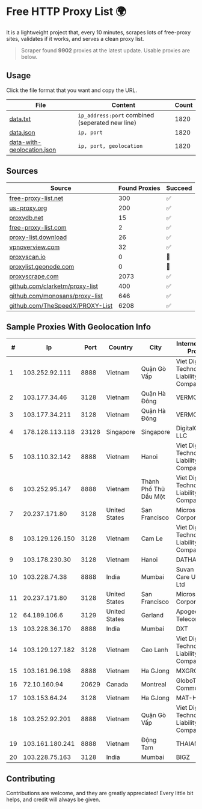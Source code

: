 
# Free HTTP Proxy List 🌍

It is a lightweight project that, every 10 minutes, scrapes lots of free-proxy sites, validates if it works, and serves a clean proxy list.


> Scraper found **9902** proxies at the latest update. Usable proxies are below.

## Usage

Click the file format that you want and copy the URL.


|File|Content|Count|
|----|-------|-----|
|[data.txt](https://raw.githubusercontent.com/themiralay/Proxy-List-World/master/data.txt)|`ip_address:port` combined (seperated new line)|1820|
|[data.json](https://raw.githubusercontent.com/themiralay/Proxy-List-World/master/data.json)|`ip, port`|1820|
|[data-with-geolocation.json](https://raw.githubusercontent.com/themiralay/Proxy-List-World/master/data-with-geolocation.json)|`ip, port, geolocation`|1820|

## Sources

|Source|Found Proxies|Succeed|
|------|-------------|-------|
|[free-proxy-list.net](https://free-proxy-list.net)|300|✅|
|[us-proxy.org](https://www.us-proxy.org)|200|✅|
|[proxydb.net](http://proxydb.net)|15|✅|
|[free-proxy-list.com](https://free-proxy-list.com/?page=&port=&type%5B%5D=http&type%5B%5D=https&up_time=0&search=Search)|2|✅|
|[proxy-list.download](https://www.proxy-list.download/HTTP)|26|✅|
|[vpnoverview.com](https://vpnoverview.com/privacy/anonymous-browsing/free-proxy-servers)|32|✅|
|[proxyscan.io](https://www.proxyscan.io)|0|🚫|
|[proxylist.geonode.com](https://proxylist.geonode.com/api/proxy-list?limit=300&page=1&sort_by=lastChecked&sort_type=desc&protocols=http,https)|0|🚫|
|[proxyscrape.com](https://api.proxyscrape.com/v2/?request=displayproxies&protocol=http&timeout=10000&country=all&ssl=all&anonymity=all)|2073|✅|
|[github.com/clarketm/proxy-list](https://raw.githubusercontent.com/clarketm/proxy-list/master/proxy-list-raw.txt)|400|✅|
|[github.com/monosans/proxy-list](https://raw.githubusercontent.com/monosans/proxy-list/main/proxies/http.txt)|646|✅|
|[github.com/TheSpeedX/PROXY-List](https://raw.githubusercontent.com/TheSpeedX/PROXY-List/master/http.txt)|6208|✅|


## Sample Proxies With Geolocation Info

|#|Ip|Port|Country|City|Internet Service Provider|
|-|--|----|-------|----|-------------------------|
|1|103.252.92.111|8888|Vietnam|Quận Gò Vấp|Viet Digital Technology Liability Company|
|2|103.177.34.46|3128|Vietnam|Quận Hà Đông|VERMOS|
|3|103.177.34.211|3128|Vietnam|Quận Hà Đông|VERMOS|
|4|178.128.113.118|23128|Singapore|Singapore|DigitalOcean, LLC|
|5|103.110.32.142|8888|Vietnam|Hanoi|Viet Digital Technology Liability Company|
|6|103.252.95.147|8888|Vietnam|Thành Phố Thủ Dầu Một|Viet Digital Technology Liability Company|
|7|20.237.171.80|3128|United States|San Francisco|Microsoft Corporation|
|8|103.129.126.150|3128|Vietnam|Cam Le|Viet Digital Technology Liability Company|
|9|103.178.230.30|3128|Vietnam|Hanoi|DATHANH|
|10|103.228.74.38|8888|India|Mumbai|Suvan Medi Care Unit Pvt Ltd|
|11|20.237.171.80|3128|United States|San Francisco|Microsoft Corporation|
|12|64.189.106.6|3129|United States|Garland|Apogee Telecom Inc.|
|13|103.228.36.170|8888|India|Mumbai|DXT|
|14|103.129.127.182|3128|Vietnam|Cao Lanh|Viet Digital Technology Liability Company|
|15|103.161.96.198|8888|Vietnam|Ha GJong|MXGROUP|
|16|72.10.160.94|20629|Canada|Montreal|GloboTech Communications|
|17|103.153.64.24|3128|Vietnam|Ha GJong|MAT-HN|
|18|103.252.92.201|8888|Vietnam|Quận Gò Vấp|Viet Digital Technology Liability Company|
|19|103.161.180.241|8888|Vietnam|Động Tam|THAIAN|
|20|103.228.75.163|3128|India|Mumbai|BIGZ|



## Contributing

Contributions are welcome, and they are greatly appreciated! Every
little bit helps, and credit will always be given.

